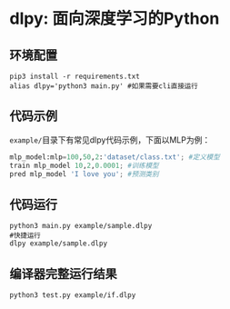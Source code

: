 # dlpy: 面向深度学习的Python

## 环境配置
```shell
pip3 install -r requirements.txt
alias dlpy='python3 main.py' #如果需要cli直接运行
```

## 代码示例

`example/`目录下有常见dlpy代码示例，下面以MLP为例：
```python
mlp_model:mlp=100,50,2:'dataset/class.txt'; #定义模型
train mlp_model 10,2,0.0001; #训练模型
pred mlp_model 'I love you'; #预测类别
```

## 代码运行
```shell
python3 main.py example/sample.dlpy
#快捷运行
dlpy example/sample.dlpy
```

## 编译器完整运行结果
```shell
python3 test.py example/if.dlpy
```